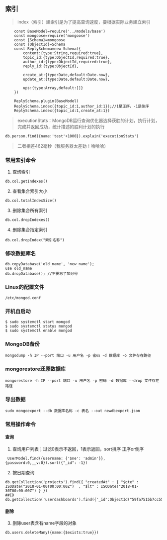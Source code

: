 
## 索引
>index（索引）建索引是为了提高查询速度，要根据实际业务建立索引
```
	const BaseModel=require('../models/base')
	const mongoose=require('mongoose')
	const {Schema}=mongoose
	const {ObjectId}=Schema
	const ReplySchema=new Schema({
		content:{type:String,required:true},
		topic_id:{type:ObjectId,required:true},
		author_id:{type:ObjectId,required:true},
		reply_id:{type:ObjectId},

		create_at:{type:Date,default:Date.now},
		update_at:{type:Date,default:Date.now},

		ups:{type:Array,default:[]}
	})

	ReplySchema.plugin(BaseModel)
	ReplySchema.index({topic_id:1,author_id:1});//1是正序，-1是倒序
	ReplySchema.index({topic_id:1,create_at:1})
```


> executionStats：MongoDB运行查询优化器选择获胜的计划，执行计划，完成并返回成功，统计描述的胜利计划的执行

```
db.person.find({name:'test'+1000}).explain('executionStats')

```
> 二者相差462毫秒（我服务器太差劲！哈哈哈）


### 常用索引命令
1. 查询索引
```
db.col.getIndexes()
```

2. 查看集合索引大小
```
db.col.totalIndexSize()
```
3. 删除集合所有索引
```
db.col.dropIndexes()
```
4. 删除集合指定索引
```
db.col.dropIndex("索引名称")

```

### 修改数据库名
```
db.copyDatabase('old_name', 'new_name'); 
use old_name 
db.dropDatabase(); //不要忘了加分号
  ```
	
### Linux的配置文件
```
/etc/mongod.conf
```
### 开机自启动
```
$ sudo systemctl start mongod
$ sudo systemctl status mongod
$ sudo systemctl enable mongod
```
### MongoDB备份
```
mongodump -h IP --port 端口 -u 用户名 -p 密码 -d 数据库 -o 文件存在路径 
```

### mongorestore还原数据库
```
mongorestore -h IP --port 端口 -u 用户名 -p 密码 -d 数据库 --drop 文件存在路径
```

### 导出数据
```
sudo mongoexport --db 数据库名称 -c 表名 --out newdbexport.json
```



### 常用操作命令
#### 查询
1. 查询用户列表；过滤0表示不返回，1表示返回，sort排序 正序or倒序
```
 UserModel.find({username: {'$ne': 'admin'}},{password:0,__v:0}).sort({"_id": -1})
```
2. 按日期查询
```
db.getCollection('projects').find({ "createdAt" : { "$gte" : ISODate("2018-01-00T00:00:00Z")  , "$lt" : ISODate("2018-01-30T00:00:00Z") } })
##ID
db.getCollection('userdashboards').find({'_id':ObjectId("59fa7515b7cc5588cadffad9")})
```
#### 删除
3. 删除user表含有name字段的对象
```
db.users.deleteMany({name:{$exists:true}})
```






